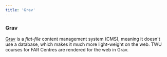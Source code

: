 ```yaml
---
title: 'Grav'
---
```


### Grav

[Grav](https://getgrav.org) is a *flat-file* content management system (CMS), meaning it doesn't use a database, which makes it much more light-weight on the web. TWU courses for FAR Centres are rendered for the web in Grav.
